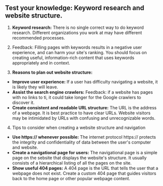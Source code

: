 ## Test your knowledge: Keyword research and website structure.

1. **Keyword research:** There is no single correct way to do keyword research. Different organizations you work at may have different recommended processes.

2. Feedback: Filling pages with keywords results in a negative user experience, and can harm your site's ranking. You should focus on creating useful, information-rich content that uses keywords appropriately and in context.

3. **Reasons to plan out website structure:**
- **Improve user experience:** If a user has difficulty navigating a website, it is likely they will leave. 
- **Assist the search engine crawlers:** Feedback: if a website has pages with no links to ti, it could take longer for the Google crawlers to discover it.
- **Create consistent and readable URL structure:** The URL is the address of a webpage. It is best practice to have clear URLs. Website visitors may be intimidated by URLs with confusing and unrecognizable words.

4. Tips to consider when creating a website structure and navigation
- **Use https:// whenever possible:**
The internet protocol https:// protects the integrity and confidentiality of data between the user's computer and website.
- **Create a navigational page for users:**
The navigational page is a simple page on the sebsite that displays the website's structure. It usually consists of a hierarchical listing of all the pages on the site.
- **Show useful 404 pages:**
A 404 page is the URL that tells the user that a webpage does not exist. Create a custom 404 page that guides visitors back to the home page or other popular webpage content.


